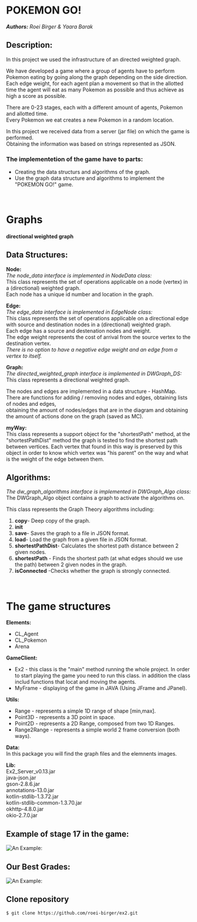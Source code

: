 # POKEMON GO!

***Authors:** Roei Birger & Yaara Barak*

## Description:
In this project we used the infrastructure of an directed weighted graph.<br />

We have developed a game where a group of agents have to perform Pokemon eating by going along the graph depending on the side direction.<br />
Each edge weight, for each agent plan a movement so that in the allotted time the agent will eat as many Pokemon as possible and thus achieve as high a score as possible.<br />


There are 0-23 stages, each with a different amount of agents, Pokemon and allotted time.<br />
Every Pokemon we eat creates a new Pokemon in a random location.<br />

In this project we received data from a server (jar file) on which the game is performed.<br />
Obtaining the information was based on strings represented as JSON.<br />

### The implementetion of the game have to parts:<br />
-  Creating the data structurs and algorithms of the graph.
-  Use the graph data structure and algorithms to implement the "POKEMON GO!" game. <br />

 <br /> 
 
# Graphs 
#### directional weighted graph


## Data Structures:

**Node:**<br />
*The node_data interface is implemented in NodeData class:*<br />
This class represents the set of operations applicable on a  node (vertex) in a (directional) weighted graph.<br />
Each node has a unique id number and location in the graph. <br />

**Edge:**<br />
*The edge_data interface is implemented in EdgeNode class:*<br />
This class represents the set of operations applicable on a directional edge with source and destination nodes in a (directional) weighted graph.<br />
Each edge has a source and destenation nodes and weight.<br />
The edge weight represents the cost of arrival from the source vertex to the destination vertex.<br />
*There is no option to have a negative edge weight and an edge from a vertex to itself.*


**Graph:**<br />
*The directed_weighted_graph interface is implemented in DWGraph_DS:*<br />
 This class represents a directional weighted graph.<br />

 The nodes and edges are implemented in a data structure - HashMap.<br />
 There are functions for adding / removing nodes and edges, obtaining lists of nodes and edges, <br />
 obtaining the amount of nodes/edges that are in the diagram and obtaining the amount of actions done on the graph (saved as MC).
  
 **myWay:**<br />
  This class represents a support object for the "shortestPath" method,
  at the "shortestPathDist" method the graph is tested to find the shortest
  path between vertices. Each vertex that found in this way is preserved
  by this object in order to know which vertex was "his parent"
  on the way and what is the weight of the edge between them.
 
 
 ## Algorithms:
 
 *The dw_graph_algorithms interface is implemented in DWGraph_Algo class:*<br />
 The DWGraph_Algo object contains a graph to activate the algorithms on.
 
 This class represents the Graph Theory algorithms including:
 1. **copy**- Deep copy of the graph.<br />
 2. **init** <br />
 3. **save**- Saves the graph to a file in JSON format.<br />
 4. **load**- Load the graph from a given file in JSON format.<br />
 5. **shortestPathDist**- Calculates the shortest path distance between 2 given nodes. <br />
 6. **shortestPath** - Finds the shortest path (at what edges should we use the path) between 2 given nodes in the graph. <br />
 7. **isConnected** -Checks whether the graph is strongly connected.<br />
 
 <br /> 
 
# The game structures

**Elements:**<br />
* CL_Agent<br />
* CL_Pokemon<br />
* Arena<br />

**GameClient:**<br />
* Ex2 - this class is the "main" method running the whole project. In order to start playing the game you need to run this class.
 in addition the class includ functions that locat and moving the agents.<br />
* MyFrame - displaying of the game in JAVA (Using JFrame and JPanel).<br />


**Utils:**<br />
* Range - represents a simple 1D range of shape [min,max].
* Point3D - represents a 3D point in space.
* Point2D - represents a 2D Range, composed from two 1D Ranges.
* Range2Range - represents a simple world 2 frame conversion (both ways).

**Data:**<br />
In this package you will find the graph files and the elemnents images.<br />

**Lib:**<br />
Ex2_Server_v0.13.jar<br />
java-json.jar<br />
gson-2.8.6.jar<br />
annotations-13.0.jar<br />
kotlin-stdlib-1.3.72.jar<br />
kotlin-stdlib-common-1.3.70.jar<br />
okhttp-4.8.0.jar<br />
okio-2.7.0.jar<br />

## Example of stage 17 in the game:<br />


![An Example:](https://github.com/roei-birger/ex2/blob/master/game%20window.png)<br />

## Our Best Grades:<br />

![An Example:](https://github.com/roei-birger/ex2/blob/master/our%20grades.png)


## **Clone repository**

```
$ git clone https://github.com/roei-birger/ex2.git
```




